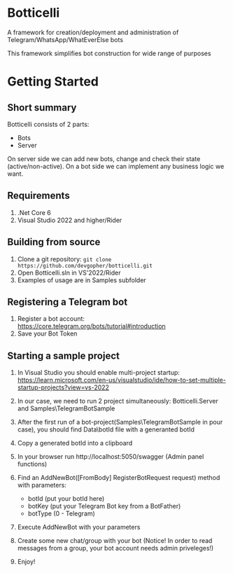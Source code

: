 # Botticelli
A framework for creation/deployment and administration of Telegram/WhatsApp/WhatEverElse bots

This framework simplifies bot construction for wide range of purposes


# Getting Started

## Short summary
Botticelli consists of 2 parts: 
- Bots
- Server

On server side we can add new bots, change and check their state (active/non-active).
On a bot side we can implement any business logic we want.

## Requirements
1. .Net Core 6
2. Visual Studio 2022 and higher/Rider

## Building from source

1. Clone a git repository: ``` git clone https://github.com/devgopher/botticelli.git ```
2. Open Botticelli.sln in VS'2022/Rider
3. Examples of usage are in Samples subfolder

## Registering a Telegram bot
1. Register a bot account: https://core.telegram.org/bots/tutorial#introduction
2. Save your Bot Token

## Starting a sample project
1. In Visual Studio you should enable multi-project startup: https://learn.microsoft.com/en-us/visualstudio/ide/how-to-set-multiple-startup-projects?view=vs-2022

2. In our case, we need to run 2 project simultaneously: Botticelli.Server and Samples\TelegramBotSample
3. After the first run of a bot-project(Samples\TelegramBotSample in pour case), you should find Data\botId file with a generanted botId
4. Copy a generated botId into a clipboard
5. In your browser run http://localhost:5050/swagger (Admin panel functions)
6. Find an AddNewBot([FromBody] RegisterBotRequest request) method with parameters:
	- botId (put your botId here)
	- botKey (put your Telegram Bot key from a BotFather)
	- botType (0 - Telegram)
7. Execute AddNewBot with your parameters
8. Create some new chat/group with your bot (Notice! In order to read messages from a group, your bot account needs admin priveleges!)
9. Enjoy!